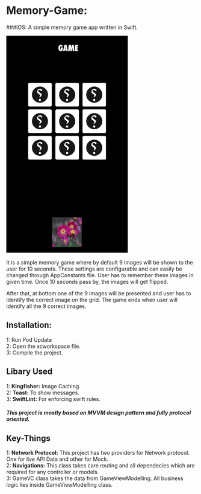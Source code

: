 # Memory-Game:
###IOS: A simple memory game app written in Swift.

![Memory Game](https://github.com/ansu/Memory-Game/blob/master/Screenshot.png)

It is a simple memory game where by default 9 images will be shown to the user for 10 seconds. These settings are configurable and can easily be changed through AppConstants file. User has to remember these images in given time. Once 10 seconds pass by, the images will get flipped.  

After that, at bottom one of the 9 images will be presented and user has to identify the correct image on the grid. The game ends when user will identify all the 9 correct images.



## Installation:
1: Run Pod Update  
2: Open the xcworkspace file.  
3: Compile the project.  


## Libary Used

1: **Kingfisher:** Image Caching.  
2: **Toast:** To show messages.  
3: **SwiftLint:** For enforcing swift rules.  


##### This project is mostly based on MVVM design pattern and fully protocol oriented.   

## Key-Things

1: **Network Protocol:** This project has two providers for Network protocol. One for live API Data and other for Mock.  
2: **Navigations:** This class takes care routing and all dependecies which are required for any controller or models.  
3: GameVC class takes the data from GameViewModelling. All business logic lies inside GameViewModelling class.  


